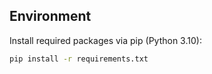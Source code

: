 
## Environment

Install required packages via pip (Python 3.10):
```bash
pip install -r requirements.txt
```


